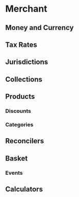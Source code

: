 # Merchant

## Money and Currency

## Tax Rates

## Jurisdictions

## Collections

## Products

### Discounts

### Categories

## Reconcilers

## Basket

### Events

## Calculators
